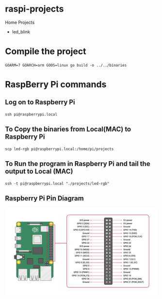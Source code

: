 # raspi-projects

Home Projects

- led_blink

# Compile the project

`GOARM=7 GOARCH=arm GOOS=linux go build -o ../../binaries`

# RaspBerry Pi commands

## Log on to Raspberry Pi

`ssh pi@raspberrypi.local`

## To Copy the binaries from Local(MAC) to Raspberry Pi

`scp led-rgb pi@raspberrypi.local:/home/pi/projects`

## To Run the program in Raspberry Pi and tail the output to Local (MAC)

`ssh -t pi@raspberrypi.local "./projects/led-rgb"`

## Raspberry Pi Pin Diagram

![Screenshot](GPIO-Pinout-Diagram.png)